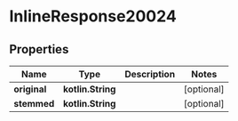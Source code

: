 
# InlineResponse20024

## Properties
Name | Type | Description | Notes
------------ | ------------- | ------------- | -------------
**original** | **kotlin.String** |  |  [optional]
**stemmed** | **kotlin.String** |  |  [optional]



